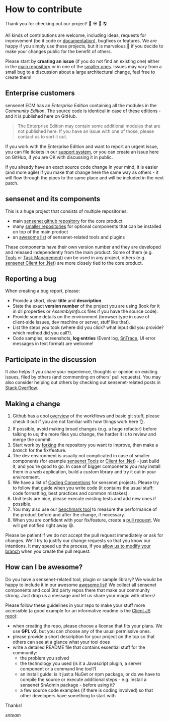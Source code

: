 # How to contribute
Thank you for checking out our project! :star2: :sunny: :deciduous_tree: :earth_americas:

All kinds of contributions are welcome, including ideas, requests for improvement (be it code or [documentation](http://wiki.sensenet.com)), bugfixes or features. We are happy if you simply use these projects, but it is marvelous :sparkling_heart: if you decide to make your changes public for the benefit of others.

Please start by **creating an issue** (if you do not find an existing one) either in the [main repository](https://github.com/SenseNet/sensenet) or in one of the [smaller ones](https://github.com/SenseNet). Issues may vary from a small bug to a discussion about a large architectural change, feel free to create them! 

## Enterprise customers
sensenet ECM has an *Enterprise Edition* containing all the modules in the *Community Edition*. The source code is identical in case of these editions - and it is published here on GitHub.

> The Enterprise Edition may contain some additional modules that are not published here. If you have an issue with one of those, please contact us to sort it out. 

If you work with the Enterprise Edition and want to report an urgent issue, you can file tickets in our [support system](http://support.sensenet.com), or you can create an issue here on GitHub, if you are OK with discussing it in public.

If you already have an exact source code change in your mind, it is easier (and more agile) if you make that change here the same way as others - it will flow through the pipes to the same place and will be included in the next patch.

## sensenet and its components
This is a huge project that consists of multiple repositories:
- main [sensenet github repository](https://github.com/SenseNet/sensenet) for the core product
- many [smaller repositories](https://github.com/SenseNet) for optional components that can be installed on top of the main prodoct
- an [awesome list](https://github.com/SenseNet/awesome-sensenet) of sensenet-related tools and plugins

These components have their own version number and they are developed and released independently from the main product. Some of them (e.g. [Tools](https://github.com/SenseNet/sn-tools) or [Task Management](https://github.com/SenseNet/sn-taskmanagement)) can be used in any project, others (e.g. [sensenet Client for .Net](https://github.com/SenseNet/sn-client-dotnet)) are more closely tied to the core product.

## Reporting a bug
When creating a bug report, please:

- Provide a short, clear **title** and **description**.
- State the exact **version number** of the project you are using (look for it in dll properties or *AssemblyInfo.cs* files if you have the source code).
- Provide some details on the environment (browser type in case of client-side issues, dev machine or server, stuff like that).
- List the steps you took (where did you click? what input did you provide? which method did you call?).
- Code samples, screenshots, **log entries** (Event log, [SnTrace](https://github.com/SenseNet/sn-tools/tree/master/src/SenseNet.Tools/Diagnostics), UI error messages in text format) are welcome!

## Participate in the discussion
It also helps if you share your experience, thoughts or opinion on existing issues, filed by others (and commenting on others' pull requests). You may also consider helping out others by checking out sensenet-related posts in [Stack Overflow](http://stackoverflow.com/questions/tagged/sensenet).

## Making a change

1. Github has a cool [overview](https://guides.github.com) of the workflows and basic git stuff, please check it out if you are not familiar with how things work here :ok_hand:.
2. If possible, avoid making broad changes (e.g. a huge refactor) before talking to us; the more files you change, the harder it is to review and merge the commit.
3. Start work by [forking](https://help.github.com/articles/working-with-forks) the repository you want to improve, then make a *branch* for the fix/feature.
4. The dev environment is usually not complicated in case of smaller components (for example [sensenet Tools](https://github.com/SenseNet/sn-tools) or [Client for .Net](https://github.com/SenseNet/sn-client-dotnet)) - just build it, and you're good to go. In case of bigger components you may install them in a web application, build a custom library and try it out in your environment.
5. We have a list of [Coding Conventions](http://wiki.sensenet.com/Coding_Conventions) for sensenet projects. Please try to follow that guide when you write code (it contains the usual stuff: code formatting, best practices and common mistakes).
6. Unit tests are nice, please execute existing tests and add new ones if possible.
7. You may also use our [benchmark tool](https://github.com/SenseNet/sn-benchmark) to measure the performance of the product before and after the change, if necessary.
7. When you are confident with your fix/feature, create a [pull request](https://help.github.com/articles/creating-a-pull-request-from-a-fork). We will get notified right away :smiley:.

Please be patient if we do not accept the pull request immediately or ask for changes. We'll try to justify our change requests so that you know our intentions. It may speed up the process, if you [allow us to modify your branch](https://help.github.com/articles/allowing-changes-to-a-pull-request-branch-created-from-a-fork) when you create the pull request.

## How can I be awesome?
Do you have a sensenet-related tool, plugin or sample library? We would be happy to include it in our awesome [awesome list](https://github.com/SenseNet/awesome-sensenet)! We collect all sensenet components and cool 3rd party repos there that make our community strong. Just drop us a message and let us share your magic with others!

Please follow these guidelines in your repo to make your stuff more accessible (a good example for an informative readme is the [Client JS repo](https://github.com/SenseNet/sn-client-js)):
- when creating the repo, please choose a license that fits your plans. We use **GPL v2**, but you can choose any of the usual permissive ones.
- please provide a short description for your project on the top so that others can see at a glance what your tool does
- write a detailed README file that contains essential stuff for the community:
  - the problem you solved
  - the technology you used (is it a Javascript plugin, a server component or a command line tool?)
  - an install guide: is it just a NuGet or npm package, or do we have to compile the source or execute additional steps - e.g. install a sensenet SnAdmin package - before using it?
  - a few source code examples (if there is coding involved) so that other developers have something to start with

Thanks!

*snteam*
